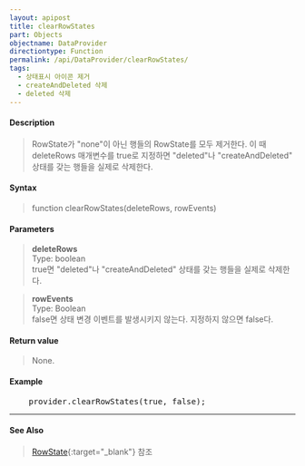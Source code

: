 ```yaml
---
layout: apipost
title: clearRowStates
part: Objects
objectname: DataProvider
directiontype: Function
permalink: /api/DataProvider/clearRowStates/
tags:
  - 상태표시 아이콘 제거
  - createAndDeleted 삭제
  - deleted 삭제
---
```



#### Description

> RowState가 "none"이 아닌 행들의 RowState를 모두 제거한다. 
> 이 때 deleteRows 매개변수를 true로 지정하면 "deleted"나 "createAndDeleted" 상태를 갖는 행들을 실제로 삭제한다.

#### Syntax

> function clearRowStates(deleteRows, rowEvents)

#### Parameters

> **deleteRows**  
> Type: boolean  
> true면 "deleted"나 "createAndDeleted" 상태를 갖는 행들을 실제로 삭제한다.  

> **rowEvents**  
> Type: Boolean  
> false면 상태 변경 이벤트를 발생시키지 않는다. 지정하지 않으면 false다.  

#### Return value

> None.

#### Example

<pre>
    provider.clearRowStates(true, false);
</pre>

---

#### See Also

> [RowState](http://demo.realgrid.com/Demo/RowState){:target="_blank"} 참조